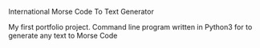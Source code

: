 International Morse Code To Text Generator

My first portfolio project.
Command line program written in Python3 for to generate any text to Morse Code
